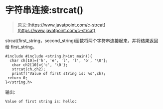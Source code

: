 # 字符串连接:strcat()

> 原文:[https://www.javatpoint.com/c-strcat](https://www.javatpoint.com/c-strcat)

strcat(first_string，second_string)函数将两个字符串连接起来，并将结果返回给 first_string。

```
#include #include <string.h>int main(){  
  char ch[10]={'h', 'e', 'l', 'l', 'o', '\0'};  
   char ch2[10]={'c', '\0'};  
   strcat(ch,ch2);  
   printf("Value of first string is: %s",ch);  
 return 0;  
}</string.h> 
```

输出:

```
Value of first string is: helloc

```